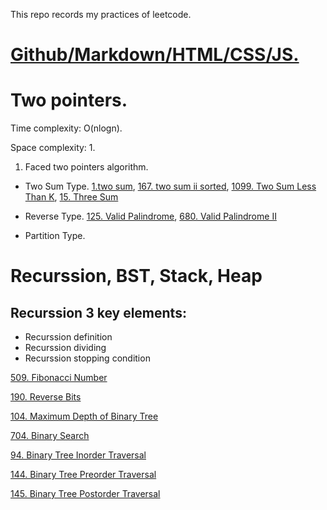 This repo records my practices of leetcode.

# [Github/Markdown/HTML/CSS/JS.](basic/)

# Two pointers.

Time complexity: O(nlogn).

Space complexity: 1.

1. Faced two pointers algorithm.
  - Two Sum Type. [1.two sum](LC/1.two_sum.md),  [167. two sum ii sorted](), [1099. Two Sum Less Than K](LC/1099.Two_Sum_Less_Than_K.md), [15. Three Sum](LC/15.Three_Sum.md)

  - Reverse Type. [125. Valid Palindrome](LC/125.Valid_Palindrome.md), [680. Valid Palindrome II](LC/680.Valid_Palindrome_II.md)
  - Partition Type. 


# Recurssion, BST, Stack, Heap

## Recurssion 3 key elements:
- Recurssion definition
- Recurssion dividing
- Recurssion stopping condition

[509. Fibonacci Number](LC/509.Fibonacci_Number.md)


[190. Reverse Bits](LC/190.Reverse_Bits.md)

[104. Maximum Depth of Binary Tree](LC/104.Maximum_Depth_of_Binary_Tree.md)

[704. Binary Search](LC/704.Binary_Search.md)

[94. Binary Tree Inorder Traversal](LC/94.Binary_Tree_Inorder_Traversal.md)

[144. Binary Tree Preorder Traversal](LC/144.Binary_Tree_Preorder_Traversal.md)

[145. Binary Tree Postorder Traversal](LC/145.Binary_Tree_Postorder_Traversal.md) 